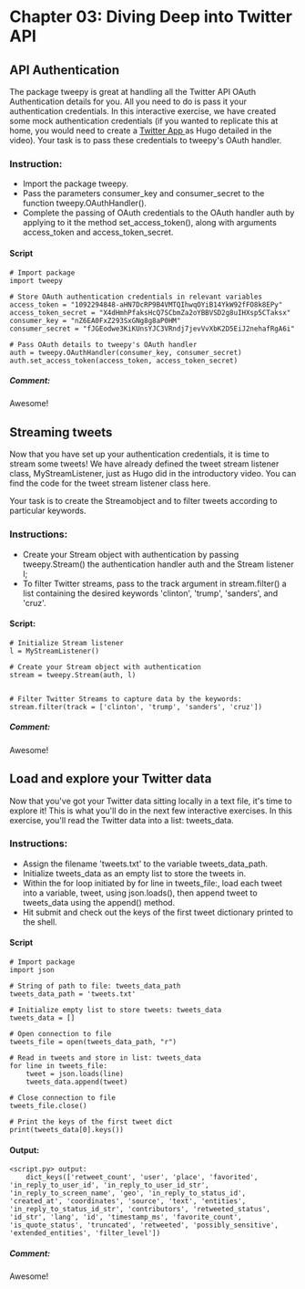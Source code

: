 # Chapter 03: Diving Deep into Twitter API

## API Authentication
The package tweepy is great at handling all the Twitter API OAuth Authentication details for you. All you need to do is pass it your authentication credentials. In this interactive exercise, we have created some mock authentication credentials (if you wanted to replicate this at home, you would need to create a <a href="https://apps.twitter.com/"> Twitter App </a> as Hugo detailed in the video). Your task is to pass these credentials to tweepy's OAuth handler.

### Instruction:
* Import the package tweepy.
* Pass the parameters consumer_key and consumer_secret to the function tweepy.OAuthHandler().
* Complete the passing of OAuth credentials to the OAuth handler auth by applying to it the method set_access_token(), along with arguments access_token and access_token_secret.

#### Script
```
# Import package
import tweepy

# Store OAuth authentication credentials in relevant variables
access_token = "1092294848-aHN7DcRP9B4VMTQIhwqOYiB14YkW92fFO8k8EPy"
access_token_secret = "X4dHmhPfaksHcQ7SCbmZa2oYBBVSD2g8uIHXsp5CTaksx"
consumer_key = "nZ6EA0FxZ293SxGNg8g8aP0HM"
consumer_secret = "fJGEodwe3KiKUnsYJC3VRndj7jevVvXbK2D5EiJ2nehafRgA6i"

# Pass OAuth details to tweepy's OAuth handler
auth = tweepy.OAuthHandler(consumer_key, consumer_secret)
auth.set_access_token(access_token, access_token_secret)

```
##### Comment:
Awesome!

## Streaming tweets
Now that you have set up your authentication credentials, it is time to stream some tweets! We have already defined the tweet stream listener class, MyStreamListener, just as Hugo did in the introductory video. You can find the code for the tweet stream listener class here.

Your task is to create the Streamobject and to filter tweets according to particular keywords.

### Instructions:
* Create your Stream object with authentication by passing tweepy.Stream() the authentication handler auth and the Stream listener l;
* To filter Twitter streams, pass to the track argument in stream.filter() a list containing the desired keywords 'clinton', 'trump', 'sanders', and 'cruz'.

#### Script:
```
# Initialize Stream listener
l = MyStreamListener()

# Create your Stream object with authentication
stream = tweepy.Stream(auth, l)


# Filter Twitter Streams to capture data by the keywords:
stream.filter(track = ['clinton', 'trump', 'sanders', 'cruz'])
```
##### Comment:
Awesome!

## Load and explore your Twitter data
Now that you've got your Twitter data sitting locally in a text file, it's time to explore it! This is what you'll do in the next few interactive exercises. In this exercise, you'll read the Twitter data into a list: tweets_data.

### Instructions:
* Assign the filename 'tweets.txt' to the variable tweets_data_path.
* Initialize tweets_data as an empty list to store the tweets in.
* Within the for loop initiated by for line in tweets_file:, load each tweet into a variable, tweet, using json.loads(), then append tweet to tweets_data using the append() method.
* Hit submit and check out the keys of the first tweet dictionary printed to the shell.

#### Script
```
# Import package
import json

# String of path to file: tweets_data_path
tweets_data_path = 'tweets.txt'

# Initialize empty list to store tweets: tweets_data
tweets_data = []

# Open connection to file
tweets_file = open(tweets_data_path, "r")

# Read in tweets and store in list: tweets_data
for line in tweets_file:
    tweet = json.loads(line)
    tweets_data.append(tweet)

# Close connection to file
tweets_file.close()

# Print the keys of the first tweet dict
print(tweets_data[0].keys())
```

#### Output:
```
<script.py> output:
    dict_keys(['retweet_count', 'user', 'place', 'favorited', 'in_reply_to_user_id', 'in_reply_to_user_id_str', 'in_reply_to_screen_name', 'geo', 'in_reply_to_status_id', 'created_at', 'coordinates', 'source', 'text', 'entities', 'in_reply_to_status_id_str', 'contributors', 'retweeted_status', 'id_str', 'lang', 'id', 'timestamp_ms', 'favorite_count', 'is_quote_status', 'truncated', 'retweeted', 'possibly_sensitive', 'extended_entities', 'filter_level'])
```
##### Comment:
Awesome!
